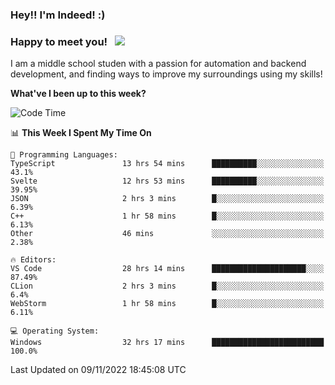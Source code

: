 ### Hey!! I'm Indeed! :) 

### Happy to meet you! &nbsp; ![](https://visitor-badge.glitch.me/badge?page_id=Indeedornot.Indeedornot)

I am a middle school studen with a passion for automation and backend development, and finding ways to improve my surroundings using my skills!

**What've I been up to this week?** 

<!--START_SECTION:waka-->
![Code Time](http://img.shields.io/badge/Code%20Time-593%20hrs%2013%20mins-blue)

📊 **This Week I Spent My Time On** 

```text
💬 Programming Languages: 
TypeScript               13 hrs 54 mins      ██████████░░░░░░░░░░░░░░░   43.1% 
Svelte                   12 hrs 53 mins      ██████████░░░░░░░░░░░░░░░   39.95% 
JSON                     2 hrs 3 mins        █░░░░░░░░░░░░░░░░░░░░░░░░   6.39% 
C++                      1 hr 58 mins        █░░░░░░░░░░░░░░░░░░░░░░░░   6.13% 
Other                    46 mins             ░░░░░░░░░░░░░░░░░░░░░░░░░   2.38%

🔥 Editors: 
VS Code                  28 hrs 14 mins      █████████████████████░░░░   87.49% 
CLion                    2 hrs 3 mins        █░░░░░░░░░░░░░░░░░░░░░░░░   6.4% 
WebStorm                 1 hr 58 mins        █░░░░░░░░░░░░░░░░░░░░░░░░   6.11%

💻 Operating System: 
Windows                  32 hrs 17 mins      █████████████████████████   100.0%

```


 Last Updated on 09/11/2022 18:45:08 UTC
<!--END_SECTION:waka-->
